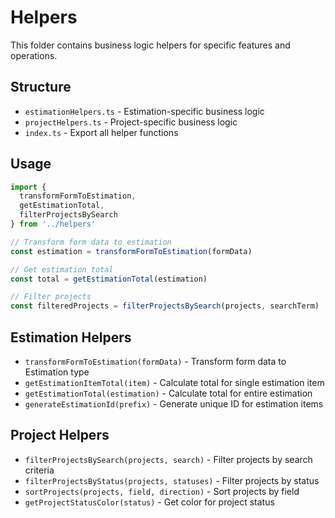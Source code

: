 # Helpers

This folder contains business logic helpers for specific features and operations.

## Structure

- `estimationHelpers.ts` - Estimation-specific business logic
- `projectHelpers.ts` - Project-specific business logic
- `index.ts` - Export all helper functions

## Usage

```typescript
import { 
  transformFormToEstimation, 
  getEstimationTotal,
  filterProjectsBySearch 
} from '../helpers'

// Transform form data to estimation
const estimation = transformFormToEstimation(formData)

// Get estimation total
const total = getEstimationTotal(estimation)

// Filter projects
const filteredProjects = filterProjectsBySearch(projects, searchTerm)
```

## Estimation Helpers

- `transformFormToEstimation(formData)` - Transform form data to Estimation type
- `getEstimationItemTotal(item)` - Calculate total for single estimation item
- `getEstimationTotal(estimation)` - Calculate total for entire estimation
- `generateEstimationId(prefix)` - Generate unique ID for estimation items

## Project Helpers

- `filterProjectsBySearch(projects, search)` - Filter projects by search criteria
- `filterProjectsByStatus(projects, statuses)` - Filter projects by status
- `sortProjects(projects, field, direction)` - Sort projects by field
- `getProjectStatusColor(status)` - Get color for project status 